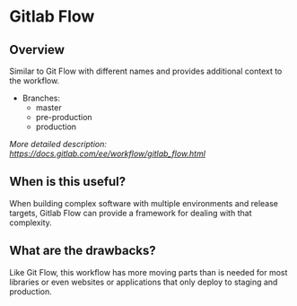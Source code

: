 # Gitlab Flow

## Overview
Similar to Git Flow with different names and provides additional context to the workflow.

- Branches:
  - master
  - pre-production
  - production

*More detailed description: https://docs.gitlab.com/ee/workflow/gitlab_flow.html*

## When is this useful?

When building complex software with multiple environments and release targets, Gitlab Flow can provide a framework for dealing with that complexity.

## What are the drawbacks?

Like Git Flow, this workflow has more moving parts than is needed for most libraries or even websites or applications that only deploy to staging and production.
